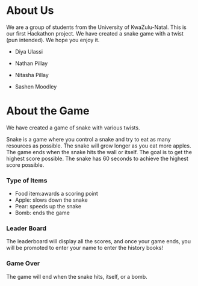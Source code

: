 # About Us

We are a group of students from the University of KwaZulu-Natal. This is our first Hackathon project.
We have created a snake game with a twist (pun intended). We hope you enjoy it.

- Diya Ulassi

- Nathan Pillay

- Nitasha Pillay

- Sashen Moodley

# About the Game
We have created a game of snake with various twists.

Snake is a game where you control a snake and try to eat as many resources as possible. The snake will grow longer as you eat more apples. The game ends when the snake hits the wall or itself. The goal is to get the highest score possible.
The snake has 60 seconds to achieve the highest score possible.

### Type of Items

- Food item:awards a scoring point
- Apple: slows down the snake
- Pear: speeds up the snake
- Bomb: ends the game

### Leader Board
The leaderboard will display all the scores, and once your game ends, you will be promoted to enter your name to enter the history books!

### Game Over
The game will end when the snake hits, itself, or a bomb.
